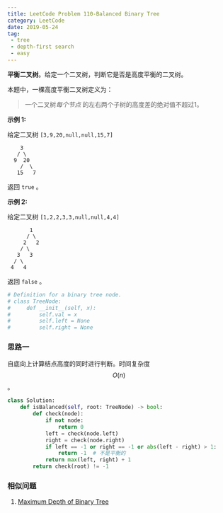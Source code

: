 ```yaml
---
title: LeetCode Problem 110-Balanced Binary Tree
category: LeetCode
date: 2019-05-24
tag:
 - tree
 - depth-first search
 - easy
---
```


**平衡二叉树**。给定一个二叉树，判断它是否是高度平衡的二叉树。

<!-- more -->

本题中，一棵高度平衡二叉树定义为：

> 一个二叉树*每个节点* 的左右两个子树的高度差的绝对值不超过1。

**示例 1:**

给定二叉树 `[3,9,20,null,null,15,7]`

```
    3
   / \
  9  20
    /  \
   15   7
```

返回 `true` 。

**示例 2:**

给定二叉树 `[1,2,2,3,3,null,null,4,4]`

```
       1
      / \
     2   2
    / \
   3   3
  / \
 4   4
```

返回 `false` 。

```python
# Definition for a binary tree node.
# class TreeNode:
#     def __init__(self, x):
#         self.val = x
#         self.left = None
#         self.right = None
```

### 思路一

自底向上计算结点高度的同时进行判断。时间复杂度 $$O(n)$$。

```python
class Solution:
    def isBalanced(self, root: TreeNode) -> bool:
        def check(node):
            if not node:
                return 0
            left = check(node.left)
            right = check(node.right)
            if left == -1 or right == -1 or abs(left - right) > 1:
                return -1  # 不是平衡的
            return max(left, right) + 1
        return check(root) != -1
```

### 相似问题

1. [Maximum Depth of Binary Tree](https://wendellgul.github.io/leetcode/2019/05/21/LeetCode-Problem-104-Maximum-Depth-of-Binary-Tree/)